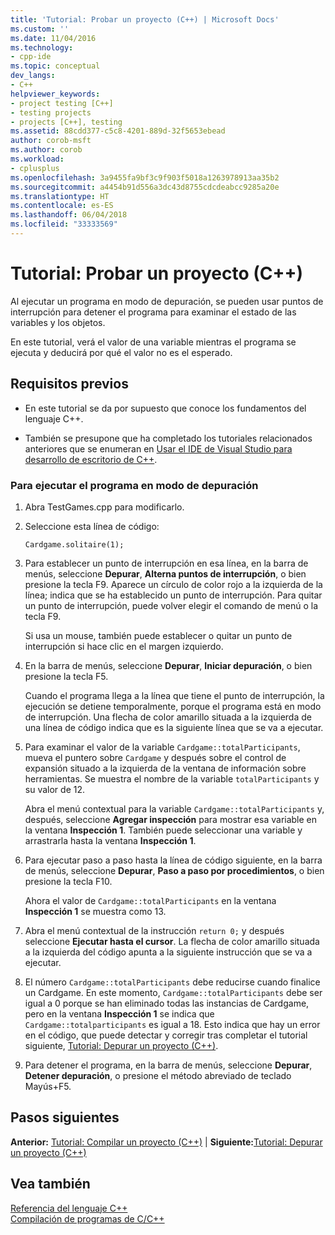 ```yaml
---
title: 'Tutorial: Probar un proyecto (C++) | Microsoft Docs'
ms.custom: ''
ms.date: 11/04/2016
ms.technology:
- cpp-ide
ms.topic: conceptual
dev_langs:
- C++
helpviewer_keywords:
- project testing [C++]
- testing projects
- projects [C++], testing
ms.assetid: 88cdd377-c5c8-4201-889d-32f5653ebead
author: corob-msft
ms.author: corob
ms.workload:
- cplusplus
ms.openlocfilehash: 3a9455fa9bf3c9f903f5018a1263978913aa35b2
ms.sourcegitcommit: a4454b91d556a3dc43d8755cdcdeabcc9285a20e
ms.translationtype: HT
ms.contentlocale: es-ES
ms.lasthandoff: 06/04/2018
ms.locfileid: "33333569"
---
```

# <a name="walkthrough-testing-a-project-c"></a>Tutorial: Probar un proyecto (C++)
Al ejecutar un programa en modo de depuración, se pueden usar puntos de interrupción para detener el programa para examinar el estado de las variables y los objetos.  
  
 En este tutorial, verá el valor de una variable mientras el programa se ejecuta y deducirá por qué el valor no es el esperado.  
  
## <a name="prerequisites"></a>Requisitos previos  
  
-   En este tutorial se da por supuesto que conoce los fundamentos del lenguaje C++.  
  
-   También se presupone que ha completado los tutoriales relacionados anteriores que se enumeran en [Usar el IDE de Visual Studio para desarrollo de escritorio de C++](../ide/using-the-visual-studio-ide-for-cpp-desktop-development.md).  
  
### <a name="to-run-a-program-in-debug-mode"></a>Para ejecutar el programa en modo de depuración  
  
1.  Abra TestGames.cpp para modificarlo.  
  
2.  Seleccione esta línea de código:  
  
     `Cardgame.solitaire(1);`  
  
3.  Para establecer un punto de interrupción en esa línea, en la barra de menús, seleccione **Depurar**, **Alterna puntos de interrupción**, o bien presione la tecla F9. Aparece un círculo de color rojo a la izquierda de la línea; indica que se ha establecido un punto de interrupción. Para quitar un punto de interrupción, puede volver elegir el comando de menú o la tecla F9.  
  
     Si usa un mouse, también puede establecer o quitar un punto de interrupción si hace clic en el margen izquierdo.  
  
4.  En la barra de menús, seleccione **Depurar**, **Iniciar depuración**, o bien presione la tecla F5.  
  
     Cuando el programa llega a la línea que tiene el punto de interrupción, la ejecución se detiene temporalmente, porque el programa está en modo de interrupción. Una flecha de color amarillo situada a la izquierda de una línea de código indica que es la siguiente línea que se va a ejecutar.  
  
5.  Para examinar el valor de la variable `Cardgame::totalParticipants`, mueva el puntero sobre `Cardgame` y después sobre el control de expansión situado a la izquierda de la ventana de información sobre herramientas. Se muestra el nombre de la variable `totalParticipants` y su valor de 12.  
  
     Abra el menú contextual para la variable `Cardgame::totalParticipants` y, después, seleccione **Agregar inspección** para mostrar esa variable en la ventana **Inspección 1**. También puede seleccionar una variable y arrastrarla hasta la ventana **Inspección 1**.  
  
6.  Para ejecutar paso a paso hasta la línea de código siguiente, en la barra de menús, seleccione **Depurar**, **Paso a paso por procedimientos**, o bien presione la tecla F10.  
  
     Ahora el valor de `Cardgame::totalParticipants` en la ventana **Inspección 1** se muestra como 13.  
  
7.  Abra el menú contextual de la instrucción `return 0;` y después seleccione **Ejecutar hasta el cursor**. La flecha de color amarillo situada a la izquierda del código apunta a la siguiente instrucción que se va a ejecutar.  
  
8.  El número `Cardgame::totalParticipants` debe reducirse cuando finalice un Cardgame. En este momento, `Cardgame::totalParticipants` debe ser igual a 0 porque se han eliminado todas las instancias de Cardgame, pero en la ventana **Inspección 1** se indica que `Cardgame::totalparticipants` es igual a 18. Esto indica que hay un error en el código, que puede detectar y corregir tras completar el tutorial siguiente, [Tutorial: Depurar un proyecto (C++)](../ide/walkthrough-debugging-a-project-cpp.md).  
  
9. Para detener el programa, en la barra de menús, seleccione **Depurar**, **Detener depuración**, o presione el método abreviado de teclado Mayús+F5.  
  
## <a name="next-steps"></a>Pasos siguientes  
 **Anterior:** [Tutorial: Compilar un proyecto (C++)](../ide/walkthrough-building-a-project-cpp.md) &#124; **Siguiente:**[Tutorial: Depurar un proyecto (C++)](../ide/walkthrough-debugging-a-project-cpp.md)  
  
## <a name="see-also"></a>Vea también  
 [Referencia del lenguaje C++](../cpp/cpp-language-reference.md)   
 [Compilación de programas de C/C++](../build/building-c-cpp-programs.md)